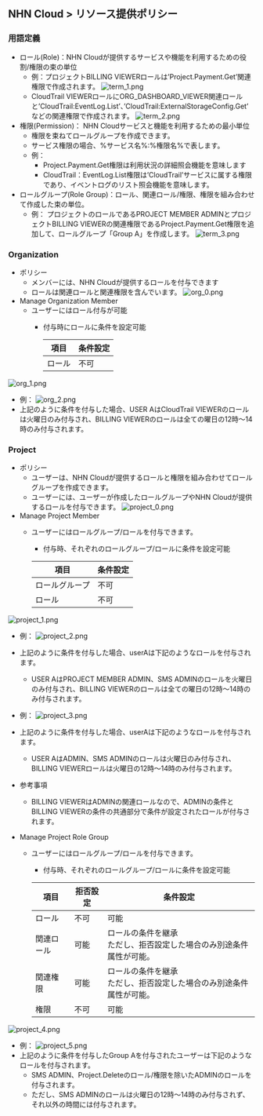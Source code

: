 ## NHN Cloud > リソース提供ポリシー

### 用語定義

* ロール(Role)：NHN Cloudが提供するサービスや機能を利用するための役割/権限の束の単位
    * 例：プロジェクトBILLING VIEWERロールは’Project.Payment.Get’関連権限で作成されます。
![term_1.png](http://static.toastoven.net/toast/console_guide/consoleuserguide_term_01_240610.png)
   * CloudTrail VIEWERロールにORG_DASHBOARD_VIEWER関連ロールと’CloudTrail:EventLog.List’、’CloudTrail:ExternalStorageConfig.Get’などの関連権限で作成されます。
![term_2.png](http://static.toastoven.net/toast/console_guide/consoleuserguide_term_02_240610.png)
* 権限(Permission)： NHN Cloudサービスと機能を利用するための最小単位
    * 権限を束ねてロールグループを作成できます。
    * サービス権限の場合、%サービス名%:%権限名%で表します。
    * 例：
        * Project.Payment.Get権限は利用状況の詳細照会機能を意味します
        * CloudTrail：EventLog.List権限は’CloudTrail’サービスに属する権限であり、イベントログのリスト照会機能を意味します。
* ロールグループ(Role Group)：ロール、関連ロール/権限、権限を組み合わせて作成した束の単位。
    * 例： プロジェクトのロールであるPROJECT MEMBER ADMINとプロジェクトBILLING VIEWERの関連権限であるProject.Payment.Get権限を追加して、ロールグループ「Group A」を作成します。
![term_3.png](http://static.toastoven.net/toast/console_guide/consoleuserguide_term_03_240610.png)

### Organization 

* ポリシー
    * メンバーには、NHN Cloudが提供するロールを付与できます
    * ロールは関連ロールと関連権限を含んでいます。
![org_0.png](http://static.toastoven.net/toast/console_guide/consoleuserguide_org_00_240610.png)
* Manage Organization Member
    * ユーザーにはロール付与が可能
        * 付与時にロールに条件を設定可能

            | 項目 | 条件設定 |
            | --- | ----- |
            | ロール | 不可 |

![org_1.png](http://static.toastoven.net/toast/console_guide/consoleuserguide_org_01_240610.png)
   * 例：
![org_2.png](http://static.toastoven.net/toast/console_guide/consoleuserguide_org_02_240610.png)
   * 上記のように条件を付与した場合、USER AはCloudTrail VIEWERのロールは火曜日のみ付与され、BILLING VIEWERのロールは全ての曜日の12時～14時のみ付与されます。




### Project

* ポリシー
    * ユーザーは、NHN Cloudが提供するロールと権限を組み合わせてロールグループを作成できます。
    * ユーザーには、ユーザーが作成したロールグループやNHN Cloudが提供するロールを付与できます。
![project_0.png](http://static.toastoven.net/toast/console_guide/consoleuserguide_project_00_240610.png)
* Manage Project Member
    * ユーザーにはロールグループ/ロールを付与できます。
        * 付与時、それぞれのロールグループ/ロールに条件を設定可能

      
        | 項目 | 条件設定 |
        | --- | ----- |
        | ロールグループ | 不可 |
        | ロール | 不可 |
![project_1.png](http://static.toastoven.net/toast/console_guide/consoleuserguide_project_01_240610.png)
   * 例：
![project_2.png](http://static.toastoven.net/toast/console_guide/consoleuserguide_project_02_240610.png)
   * 上記のように条件を付与した場合、userAは下記のようなロールを付与されます。
       * USER AはPROJECT MEMBER ADMIN、SMS ADMINのロールを火曜日のみ付与され、BILLING VIEWERのロールは全ての曜日の12時～14時のみ付与されます。


   * 例：
![project_3.png](http://static.toastoven.net/toast/console_guide/consoleuserguide_project_03_240610.png)
   * 上記のように条件を付与した場合、userAは下記のようなロールを付与されます。
       * USER AはADMIN、SMS ADMINのロールは火曜日のみ付与され、BILLING VIEWERロールは火曜日の12時～14時のみ付与されます。


   * 参考事項
       * BILLING VIEWERはADMINの関連ロールなので、ADMINの条件とBILLING VIEWERの条件の共通部分で条件が設定されたロールが付与されます。


* Manage Project Role Group
    * ユーザーにはロールグループ/ロールを付与できます。
        * 付与時、それぞれのロールグループ/ロールに条件を設定可能

        | 項目 | 拒否設定 | 条件設定 |
        | --- | ----- | ----- |
        | ロール | 不可 | 可能 |
        | 関連ロール | 可能 |ロールの条件を継承<br>ただし、拒否設定した場合のみ別途条件属性が可能。 |
        | 関連権限 | 可能 | ロールの条件を継承<br>ただし、拒否設定した場合のみ別途条件属性が可能。 |
        | 権限 |  不可| 可能 |
![project_4.png](http://static.toastoven.net/toast/console_guide/consoleuserguide_project_041_240610.png)
   * 例：
![project_5.png](http://static.toastoven.net/toast/console_guide/consoleuserguide_project_05_240610.png)
   * 上記のように条件を付与したGroup Aを付与されたユーザーは下記のようなロールを付与されます。
       * SMS ADMIN、Project.Deleteのロール/権限を除いたADMINのロールを付与されます。
       * ただし、SMS ADMINのロールは火曜日の12時～14時のみ付与されず、それ以外の時間には付与されます。